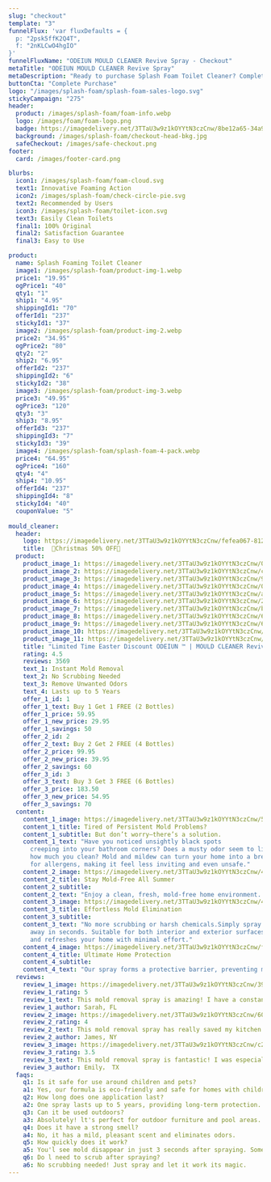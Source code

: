 ```yaml
---
slug: "checkout"
template: "3"
funnelFlux: 'var fluxDefaults = {
  p: "2psk5ffK2Q4T",
  f: "2nKLCwO4hgIO"
}'
funnelFluxName: "ODEIUN MOULD CLEANER Revive Spray - Checkout"
metaTitle: "ODEIUN MOULD CLEANER Revive Spray"
metaDescription: "Ready to purchase Splash Foam Toilet Cleaner? Complete your order securely and select your preferred quantity. Fast and easy checkout!"
buttonCta: "Complete Purchase"
logo: "/images/splash-foam/splash-foam-sales-logo.svg"
stickyCampaign: "275"
header:
  product: /images/splash-foam/foam-info.webp
  logo: /images/foam/foam-logo.png
  badge: https://imagedelivery.net/3TTaU3w9z1kOYYtN3czCnw/8be12a65-34a9-4cfa-bafd-4c9320366700/public
  background: /images/splash-foam/checkout-head-bkg.jpg
  safeCheckout: /images/safe-checkout.png
footer:
  card: /images/footer-card.png

blurbs:
  icon1: /images/splash-foam/foam-cloud.svg
  text1: Innovative Foaming Action
  icon2: /images/splash-foam/check-circle-pie.svg
  text2: Recommended by Users
  icon3: /images/splash-foam/toilet-icon.svg
  text3: Easily Clean Toilets
  final1: 100% Original
  final2: Satisfaction Guarantee
  final3: Easy to Use

product:
  name: Splash Foaming Toilet Cleaner
  image1: /images/splash-foam/product-img-1.webp
  price1: "19.95"
  ogPrice1: "40"
  qty1: "1"
  ship1: "4.95"
  shippingId1: "70"
  offerId1: "237"
  stickyId1: "37"
  image2: /images/splash-foam/product-img-2.webp
  price2: "34.95"
  ogPrice2: "80"
  qty2: "2"
  ship2: "6.95"
  offerId2: "237"
  shippingId2: "6"
  stickyId2: "38"
  image3: /images/splash-foam/product-img-3.webp
  price3: "49.95"
  ogPrice3: "120"
  qty3: "3"
  ship3: "8.95"
  offerId3: "237"
  shippingId3: "7"
  stickyId3: "39"
  image4: /images/splash-foam/splash-foam-4-pack.webp
  price4: "64.95"
  ogPrice4: "160"
  qty4: "4"
  ship4: "10.95"
  offerId4: "237"
  shippingId4: "8"
  stickyId4: "40"
  couponValue: "5"
  
mould_cleaner:
  header:
    logo: https://imagedelivery.net/3TTaU3w9z1kOYYtN3czCnw/fefea067-8128-4d4a-e7d0-8732aedc4900/public
    title:  🎉Christmas 50% OFF🎉
  product:
    product_image_1: https://imagedelivery.net/3TTaU3w9z1kOYYtN3czCnw/080bee2b-4715-4785-88ef-a6819369c200/public
    product_image_2: https://imagedelivery.net/3TTaU3w9z1kOYYtN3czCnw/cbdad88a-129b-4edb-fb19-972c93772900/public
    product_image_3: https://imagedelivery.net/3TTaU3w9z1kOYYtN3czCnw/94c68803-3b49-4f50-8cbd-f02e2c900400/public
    product_image_4: https://imagedelivery.net/3TTaU3w9z1kOYYtN3czCnw/01705770-1ef4-4908-76fa-115c65bf9f00/public
    product_image_5: https://imagedelivery.net/3TTaU3w9z1kOYYtN3czCnw/a52ce4ef-57da-4f1b-06e9-62c38a7c2100/public
    product_image_6: https://imagedelivery.net/3TTaU3w9z1kOYYtN3czCnw/2a4ed1e1-bad6-4b5b-5dd6-1f34d1882900/public
    product_image_7: https://imagedelivery.net/3TTaU3w9z1kOYYtN3czCnw/b5d95c76-a1cc-4915-693a-3a5ecfe35000/public
    product_image_8: https://imagedelivery.net/3TTaU3w9z1kOYYtN3czCnw/6ce2b8b4-c171-4bcb-da03-7bb3dc7bcb00/public
    product_image_9: https://imagedelivery.net/3TTaU3w9z1kOYYtN3czCnw/6b718b63-6029-4bd8-76b8-119d785fed00/public
    product_image_10: https://imagedelivery.net/3TTaU3w9z1kOYYtN3czCnw/9e3e9aae-240e-4a4b-4a5b-e819f83a0000/public
    product_image_11: https://imagedelivery.net/3TTaU3w9z1kOYYtN3czCnw/ce5ba9dc-825f-4bd2-7e93-d4cee054e300/public
    title: "Limited Time Easter Discount ODEIUN ™ | MOULD CLEANER Revive Spray: Instant Mold Removal Solution"
    rating: 4.5
    reviews: 3569
    text_1: Instant Mold Removal
    text_2: No Scrubbing Needed
    text_3: Remove Unwanted Odors
    text_4: Lasts up to 5 Years
    offer_1_id: 1
    offer_1_text: Buy 1 Get 1 FREE (2 Bottles)
    offer_1_price: 59.95
    offer_1_new_price: 29.95
    offer_1_savings: 50
    offer_2_id: 2
    offer_2_text: Buy 2 Get 2 FREE (4 Bottles)
    offer_2_price: 99.95
    offer_2_new_price: 39.95
    offer_2_savings: 60
    offer_3_id: 3
    offer_3_text: Buy 3 Get 3 FREE (6 Bottles)
    offer_3_price: 183.50
    offer_3_new_price: 54.95
    offer_3_savings: 70
  content:
    content_1_image: https://imagedelivery.net/3TTaU3w9z1kOYYtN3czCnw/5db9fae4-3f8b-46c2-4a6f-7ad89dd3fe00/public
    content_1_title: Tired of Persistent Mold Problems?
    content_1_subtitle: But don’t worry—there’s a solution.
    content_1_text: "Have you noticed unsightly black spots
      creeping into your bathroom corners? Does a musty odor seem to linger no matter
      how much you clean? Mold and mildew can turn your home into a breeding ground
      for allergens, making it feel less inviting and even unsafe."
    content_2_image: https://imagedelivery.net/3TTaU3w9z1kOYYtN3czCnw/45549cb6-0f57-4e0d-d113-d994e3827700/public
    content_2_title: Stay Mold-Free All Summer
    content_2_subtitle: 
    content_2_text: "Enjoy a clean, fresh, mold-free home environment. This spray! Keeps your space safe, even in the heat and humidity of summer."
    content_3_image: https://imagedelivery.net/3TTaU3w9z1kOYYtN3czCnw/43aeefa8-205d-436e-1f2c-1f12e80e1400/public
    content_3_title: Effortless Mold Elimination
    content_3_subtitle: 
    content_3_text: "No more scrubbing or harsh chemicals.Simply spray and watch as tough stains caused by black mold and mildew fade
      away in seconds. Suitable for both interior and exterior surfaces, ODEIUN ™ brightens
      and refreshes your home with minimal effort."
    content_4_image: https://imagedelivery.net/3TTaU3w9z1kOYYtN3czCnw/f9ba275b-a9b1-47b3-59b6-c3d0ece14500/public
    content_4_title: Ultimate Home Protection
    content_4_subtitle: 
    content_4_text: "Our spray forms a protective barrier, preventing mold from coming back for up to 5 years."
  reviews:
    review_1_image: https://imagedelivery.net/3TTaU3w9z1kOYYtN3czCnw/39788442-2f7e-4275-0ae3-0f6c3a106400/public
    review_1_rating: 5
    review_1_text: This mold removal spray is amazing! I have a constant mold problem in my bathroom and have used many products with little effect until I tried this. Just spray it on the moldy area and in a few minutes you can see the mold disappear! And there is no pungent smell at all, the bathroom is fresh and pleasant after use. Highly recommend this to anyone with a mold problem!
    review_1_author: Sarah, FL
    review_2_image: https://imagedelivery.net/3TTaU3w9z1kOYYtN3czCnw/60258005-3536-4cb6-f055-eef8451a8600/public
    review_2_rating: 4
    review_2_text: This mold removal spray has really saved my kitchen! I've always had some mold in the corners of my kitchen lately, and I've had great results with this spray! Simply spray the affected area and in a few minutes the mold is gone, and it's so easy to use and doesn't require a lot of wiping. The best part is that the kitchen has no odor after use and continues to stay clean.
    review_2_author: James, NY
    review_3_image: https://imagedelivery.net/3TTaU3w9z1kOYYtN3czCnw/c26f208a-ef1c-4ddf-a3b1-aa695e910100/public  
    review_3_rating: 3.5
    review_3_text: This mold removal spray is fantastic! I was especially concerned about the safety of the product for kids and pets, so I chose this one. It has no odor at all and is very safe for kids and pets in the house. The results were great, I could see the mold disappearing after a few minutes of spraying on the moldy spots and I didn't have to worry about secondary contamination. Very happy with this choice.
    review_3_author: Emily， TX
  faqs: 
    q1: Is it safe for use around children and pets?
    a1: Yes, our formula is eco-friendly and safe for homes with children and pets.
    q2: How long does one application last?
    a2: One spray lasts up to 5 years, providing long-term protection.
    q3: Can it be used outdoors?
    a3: Absolutely! lt's perfect for outdoor furniture and pool areas.
    q4: Does it have a strong smell?
    a4: No, it has a mild, pleasant scent and eliminates odors.
    q5: How quickly does it work?
    a5: You'l see mold disappear in just 3 seconds after spraying. Sometimes may need more time. The longer the better in general.
    q6: Do l need to scrub after spraying?
    a6: No scrubbing needed! Just spray and let it work its magic.
---
```

